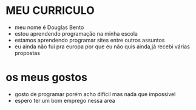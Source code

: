 # MEU CURRICULO 
* meu nome é Douglas Bento
* estou aprendendo programação na minha escola
* estamos aprendendo programar sites entre outros assuntos
* eu ainda não fui pra europa por que eu não quis ainda,já recebi várias propostas
# os meus gostos 
* gosto de programar porém acho difícil mas nada que impossível
* espero ter um bom emprego nessa area
  


  
